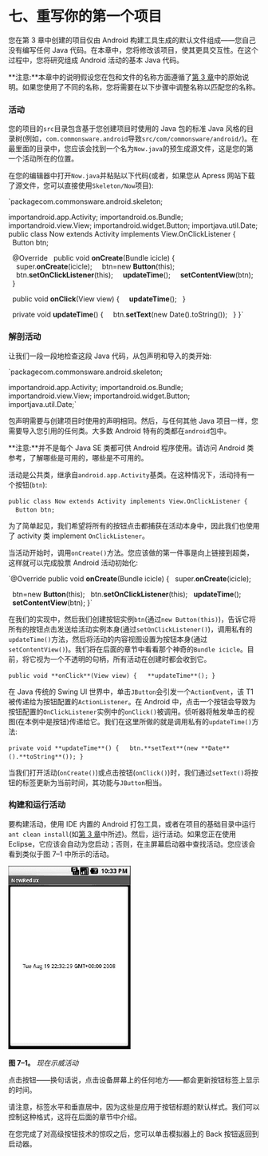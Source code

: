 # 七、重写你的第一个项目

您在第 3 章中创建的项目仅由 Android 构建工具生成的默认文件组成——您自己没有编写任何 Java 代码。在本章中，您将修改该项目，使其更具交互性。在这个过程中，您将研究组成 Android 活动的基本 Java 代码。

**注意:**本章中的说明假设您在包和文件的名称方面遵循了[第 3 章](03.html#ch3)中的原始说明。如果您使用了不同的名称，您将需要在以下步骤中调整名称以匹配您的名称。

### 活动

您的项目的`src`目录包含基于您创建项目时使用的 Java 包的标准 Java 风格的目录树(例如，`com.commonsware.android`导致`src/com/commonsware/android/`)。在最里面的目录中，您应该会找到一个名为`Now.java`的预生成源文件，这是您的第一个活动所在的位置。

在您的编辑器中打开`Now.java`并粘贴以下代码(或者，如果您从 Apress 网站下载了源文件，您可以直接使用`Skeleton/Now`项目):

`packagecom.commonsware.android.skeleton;

importandroid.app.Activity;
importandroid.os.Bundle;
importandroid.view.View;
importandroid.widget.Button;
importjava.util.Date;` `public class Now extends Activity implements View.OnClickListener {
  Button btn;

  @Override
  public void **onCreate**(Bundle icicle) {
    super.**onCreate**(icicle);
    btn=new **Button**(this);
    btn.**setOnClickListener**(this);
    **updateTime**();
    **setContentView**(btn);
  }

  public void **onClick**(View view) {
    **updateTime**();
  }

  private void **updateTime**() {
    btn.**setText**(new Date().toString());
  }
}`

### 解剖活动

让我们一段一段地检查这段 Java 代码，从包声明和导入的类开始:

`packagecom.commonsware.android.skeleton;

importandroid.app.Activity;
importandroid.os.Bundle;
importandroid.view.View;
importandroid.widget.Button;
importjava.util.Date;`

包声明需要与创建项目时使用的声明相同。然后，与任何其他 Java 项目一样，您需要导入您引用的任何类。大多数 Android 特有的类都在`android`包中。

**注意:**并不是每个 Java SE 类都可供 Android 程序使用。请访问 Android 类参考，了解哪些是可用的，哪些是不可用的。

活动是公共类，继承自`android.app.Activity`基类。在这种情况下，活动持有一个按钮(`btn`):

`public class Now extends Activity implements View.OnClickListener {
  Button btn;`

为了简单起见，我们希望将所有的按钮点击都捕获在活动本身中，因此我们也使用了 activity 类 implement `OnClickListener`。

当活动开始时，调用`onCreate()`方法。您应该做的第一件事是向上链接到超类，这样就可以完成股票 Android 活动初始化:

`@Override
public void **onCreate**(Bundle icicle) {
  super.**onCreate**(icicle);

  btn=new **Button**(this);
  btn.**setOnClickListener**(this);
  **updateTime**();
  **setContentView**(btn);
}`

在我们的实现中，然后我们创建按钮实例`btn`(通过`new Button(this)`)，告诉它将所有的按钮点击发送给活动实例本身(通过`setOnClickListener()`)，调用私有的`updateTime()`方法，然后将活动的内容视图设置为按钮本身(通过`setContentView()`)。我们将在后面的章节中看看那个神奇的`Bundle icicle`。目前，将它视为一个不透明的句柄，所有活动在创建时都会收到它。

`public void **onClick**(View view) {
  **updateTime**();
}`

在 Java 传统的 Swing UI 世界中，单击`JButton`会引发一个`ActionEvent`，该 T1 被传递给为按钮配置的`ActionListener`。在 Android 中，点击一个按钮会导致为按钮配置的`OnClickListener`实例中的`onClick()`被调用。侦听器将触发单击的视图(在本例中是按钮)传递给它。我们在这里所做的就是调用私有的`updateTime()`方法:

`private void **updateTime**() {
  btn.**setText**(new **Date**().**toString**());
}`

当我们打开活动(`onCreate()`)或点击按钮(`onClick()`)时，我们通过`setText()`将按钮的标签更新为当前时间，其功能与`JButton`相当。

### 构建和运行活动

要构建活动，使用 IDE 内置的 Android 打包工具，或者在项目的基础目录中运行`ant clean install`(如[第 3 章](03.html#ch3)中所述)。然后，运行活动。如果您正在使用 Eclipse，它应该会自动为您启动；否则，在主屏幕启动器中查找活动。您应该会看到类似于图 7–1 中所示的活动。

![images](img/0701.jpg)

**图 7–1。** *现在示威活动*

点击按钮——换句话说，点击设备屏幕上的任何地方——都会更新按钮标签上显示的时间。

请注意，标签水平和垂直居中，因为这些是应用于按钮标题的默认样式。我们可以控制这种格式，这将在后面的章节中介绍。

在您完成了对高级按钮技术的惊叹之后，您可以单击模拟器上的 Back 按钮返回到启动器。